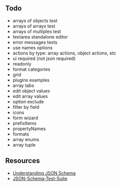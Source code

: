 ## Todo

- arrays of objects test
- arrays of arrays test
- arrays of multiples test
- textarea standalone editor
- error messages texts
- use names options
- actions by type: array actions, object actions, etc
- ui required (not json required)
- readonly
- format categories
- grid
- plugins examples
- array tabs
- edit object values
- edit array values
- option exclude
- filter by field
- icons
- form wizard
- prefixItems
- propertyNames
- formats
- array enums
- array tuple 

## Resources
* [Understanding JSON Schema](http://json-schema.org/understanding-json-schema/index.html)
* [JSON-Schema-Test-Suite](https://github.com/json-schema-org/JSON-Schema-Test-Suite)
